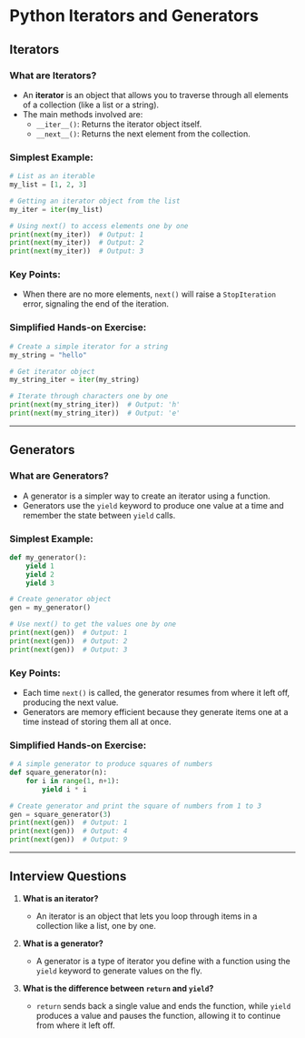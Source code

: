 
# Python Iterators and Generators

## **Iterators**

### What are Iterators?
- An **iterator** is an object that allows you to traverse through all elements of a collection (like a list or a string).
- The main methods involved are:
  - `__iter__()`: Returns the iterator object itself.
  - `__next__()`: Returns the next element from the collection.

### Simplest Example:
```python
# List as an iterable
my_list = [1, 2, 3]

# Getting an iterator object from the list
my_iter = iter(my_list)

# Using next() to access elements one by one
print(next(my_iter))  # Output: 1
print(next(my_iter))  # Output: 2
print(next(my_iter))  # Output: 3
```

### Key Points:
- When there are no more elements, `next()` will raise a `StopIteration` error, signaling the end of the iteration.

### Simplified Hands-on Exercise:
```python
# Create a simple iterator for a string
my_string = "hello"

# Get iterator object
my_string_iter = iter(my_string)

# Iterate through characters one by one
print(next(my_string_iter))  # Output: 'h'
print(next(my_string_iter))  # Output: 'e'
```

---

## **Generators**

### What are Generators?
- A generator is a simpler way to create an iterator using a function.
- Generators use the `yield` keyword to produce one value at a time and remember the state between `yield` calls.

### Simplest Example:
```python
def my_generator():
    yield 1
    yield 2
    yield 3

# Create generator object
gen = my_generator()

# Use next() to get the values one by one
print(next(gen))  # Output: 1
print(next(gen))  # Output: 2
print(next(gen))  # Output: 3
```

### Key Points:
- Each time `next()` is called, the generator resumes from where it left off, producing the next value.
- Generators are memory efficient because they generate items one at a time instead of storing them all at once.

### Simplified Hands-on Exercise:
```python
# A simple generator to produce squares of numbers
def square_generator(n):
    for i in range(1, n+1):
        yield i * i

# Create generator and print the square of numbers from 1 to 3
gen = square_generator(3)
print(next(gen))  # Output: 1
print(next(gen))  # Output: 4
print(next(gen))  # Output: 9
```

---

## **Interview Questions**

1. **What is an iterator?**
   - An iterator is an object that lets you loop through items in a collection like a list, one by one.

2. **What is a generator?**
   - A generator is a type of iterator you define with a function using the `yield` keyword to generate values on the fly.

3. **What is the difference between `return` and `yield`?**
   - `return` sends back a single value and ends the function, while `yield` produces a value and pauses the function, allowing it to continue from where it left off.
